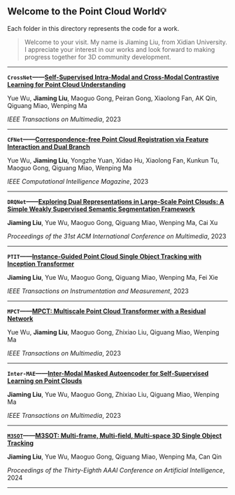## Welcome to the Point Cloud World💡
Each folder in this directory represents the code for a work.
>Welcome to your visit. My name is Jiaming Liu, from Xidian University. I appreciate your interest in our works and look forward to making progress together for 3D community development.
- - -
**`CrossNet`——[Self-Supervised Intra-Modal and Cross-Modal Contrastive Learning for Point Cloud Understanding](https://ieeexplore.ieee.org/document/10147273)**

Yue Wu, **Jiaming Liu**, Maoguo Gong, Peiran Gong, Xiaolong Fan, AK Qin, Qiguang Miao, Wenping Ma

*IEEE Transactions on Multimedia*, 2023
- - -
**`CFNet`——[Correspondence-free Point Cloud Registration via Feature Interaction and Dual Branch](https://ieeexplore.ieee.org/document/10287176/)**

Yue Wu, **Jiaming Liu**, Yongzhe Yuan, Xidao Hu, Xiaolong Fan, Kunkun Tu, Maoguo Gong, Qiguang Miao, Wenping Ma

*IEEE Computational Intelligence Magazine*, 2023
- - -
**`DRQNet`——[Exploring Dual Representations in Large-Scale Point Clouds: A Simple Weakly Supervised Semantic Segmentation Framework](https://dl.acm.org/doi/abs/10.1145/3581783.3612224)**

**Jiaming Liu**, Yue Wu, Maoguo Gong, Qiguang Miao, Wenping Ma, Cai Xu

*Proceedings of the 31st ACM International Conference on Multimedia*, 2023
- - -
**`PTIT`——[Instance-Guided Point Cloud Single Object Tracking with Inception Transformer](https://ieeexplore.ieee.org/document/10242082)**

**Jiaming Liu**, Yue Wu, Maoguo Gong, Qiguang Miao, Wenping Ma, Fei Xie

*IEEE Transactions on Instrumentation and Measurement*, 2023
- - -
**`MPCT`——[MPCT: Multiscale Point Cloud Transformer with a Residual Network](https://ieeexplore.ieee.org/document/10249213/)**

Yue Wu, **Jiaming Liu**, Maoguo Gong, Zhixiao Liu, Qiguang Miao, Wenping Ma

*IEEE Transactions on Multimedia*, 2023
- - -
**`Inter-MAE`——[Inter-Modal Masked Autoencoder for Self-Supervised Learning on Point Clouds](https://ieeexplore.ieee.org/document/10262210/)**

**Jiaming Liu**, Yue Wu, Maoguo Gong, Zhixiao Liu, Qiguang Miao, Wenping Ma

*IEEE Transactions on Multimedia*, 2023
- - -
**[`M3SOT`](https://github.com/liujia99/M3SOT)——[M3SOT: Multi-frame, Multi-field, Multi-space 3D Single Object Tracking](https://github.com/liujia99/M3SOT/blob/main/aaai_m3sot_arxiv.pdf)**

**Jiaming Liu**, Yue Wu, Maoguo Gong, Qiguang Miao, Wenping Ma, Can Qin

*Proceedings of the Thirty-Eighth AAAI Conference on Artificial Intelligence*, 2024
- - -
